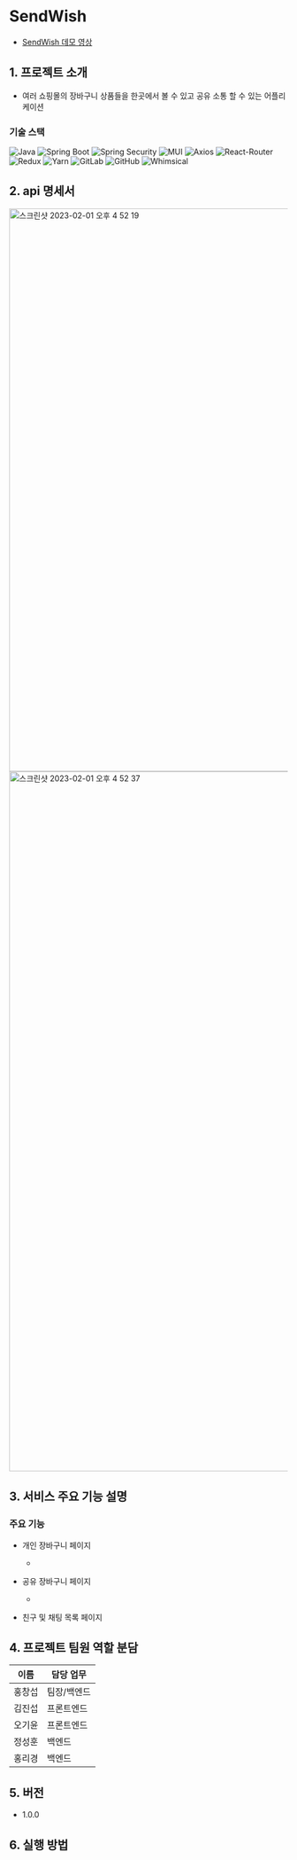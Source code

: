 # SendWish

- [SendWish 데모 영상]()

## 1. 프로젝트 소개

- 여러 쇼핑몰의 장바구니 상품들을 한곳에서 볼 수 있고 공유 소통 할 수 있는 어플리케이션

### 기술 스택

<div>
<img alt="Java" src ="https://img.shields.io/badge/Javascript-F7DF1E.svg?&style=for-the-badge&logo=Javascript&logoColor=black"/>
<img alt="Spring Boot" src ="https://img.shields.io/badge/Spring Boot-6DB33F.svg?&style=for-the-badge&logo=Spring Boot&logoColor=white"/>
<img alt="Spring Security" src ="https://img.shields.io/badge/styled--components-DB7093.svg?&style=for-the-badge&logo=styled-components&logoColor=black"/>
<img alt="MUI" src ="https://img.shields.io/badge/MUI-007FFF.svg?&style=for-the-badge&logo=MUI&logoColor=white"/>
<img alt="Axios" src ="https://img.shields.io/badge/Axios-671DDF.svg?&style=for-the-badge&logo=Axios&logoColor=white"/>
<img alt="React-Router" src ="https://img.shields.io/badge/React-Router-CA4245.svg?&style=for-the-badge&logo=React-Router&logoColor=white"/>
<img alt="Redux" src ="https://img.shields.io/badge/Redux-764ABC.svg?&style=for-the-badge&logo=Redux&logoColor=white"/>
<img alt="Yarn" src ="https://img.shields.io/badge/Yarn-2C8EBB.svg?&style=for-the-badge&logo=Yarn&logoColor=white"/>
<img alt="GitLab" src ="https://img.shields.io/badge/GitLab-FCA121.svg?&style=for-the-badge&logo=GitLab&logoColor=white"/>
<img alt="GitHub" src ="https://img.shields.io/badge/GitHub-181717.svg?&style=for-the-badge&logo=GitHub&logoColor=white"/>
<img alt="Whimsical" src ="https://img.shields.io/badge/Whimsical-730FC3.svg?&style=for-the-badge&logo=Whimsical&logoColor=white"/>
</div>

## 2. api 명세서
<img width="1016" alt="스크린샷 2023-02-01 오후 4 52 19" src="https://user-images.githubusercontent.com/77164776/215983377-7f8a2385-665c-48d6-9cd7-149de6c8f2c2.png">
<img width="1263" alt="스크린샷 2023-02-01 오후 4 52 37" src="https://user-images.githubusercontent.com/77164776/215983364-66eabac1-b95f-45ef-8c9b-1a31530bd041.png">

## 3. 서비스 주요 기능 설명

### 주요 기능

- 개인 장바구니 페이지

  - 

- 공유 장바구니 페이지

  - 

- 친구 및 채팅 목록 페이지


## 4. 프로젝트 팀원 역할 분담

| 이름   | 담당 업무                          |
| ------ | ---------------------------------- |
| 홍창섭 | 팀장/백엔드                   |
| 김진섭 | 프론트엔드                      |
| 오기윤 | 프론트엔드 |
| 정성훈 | 백엔드                             |
| 홍리경 | 백엔드                          |

## 5. 버전

- 1.0.0

## 6. 실행 방법
